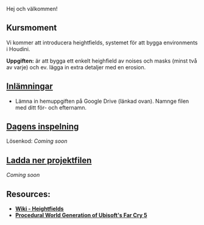 Hej och välkommen!

## Kursmoment

Vi kommer att introducera heightfields, systemet för att bygga environments i Houdini.

**Uppgiften:** är att bygga ett enkelt heighfield av noises och masks (minst två av varje) och ev. lägga in extra detaljer med en erosion.

## [Inlämningar](https://drive.google.com/drive/folders/1Xtav1vNc5xot-4UZH8K4UncOpoASECVR?usp=sharing)

- Lämna in hemuppgiften på Google Drive (länkad ovan). Namnge filen med ditt för- och efternamn.

## [Dagens inspelning](https://zoom.us/rec/share/DC0MRsAd4bbPkg-qT8I2HOPbUoYBEH8NTPpjNJK_V6wJ2VJdMBglE8AARzZWi79d.OQO_aBQsbs350xbJ)

Lösenkod: *Coming soon*

## <a href="https://raw.githubusercontent.com/Studio-Konkret/Technical-Direction/main/Nackademin/T3D24/Houdini%20och%20Procedurella%20Milj%C3%B6er%201/DAG_09/DAG_09.hiplc" target="_blank">Ladda ner projektfilen</a>

*Coming soon*

## Resources:
- [**Wiki - Heightfields**](https://github.com/Studio-Konkret/Technical-Direction/wiki/HeightFields)
- [**Procedural World Generation of Ubisoft's Far Cry 5**](https://vimeo.com/273986776)

